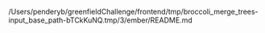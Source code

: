 /Users/penderyb/greenfieldChallenge/frontend/tmp/broccoli_merge_trees-input_base_path-bTCkKuNQ.tmp/3/ember/README.md
